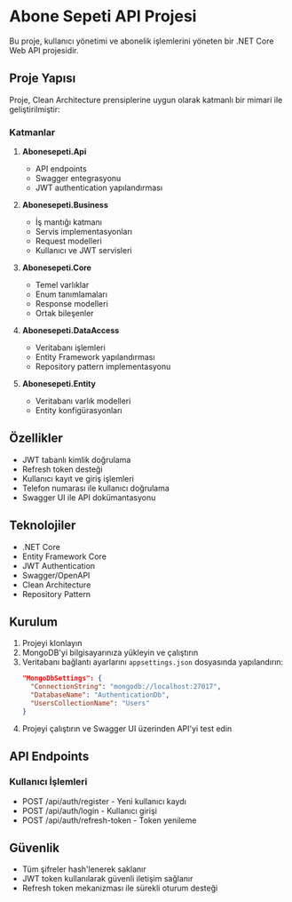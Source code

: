 # Abone Sepeti API Projesi

Bu proje, kullanıcı yönetimi ve abonelik işlemlerini yöneten bir .NET Core Web API projesidir.

## Proje Yapısı

Proje, Clean Architecture prensiplerine uygun olarak katmanlı bir mimari ile geliştirilmiştir:

### Katmanlar

1. **Abonesepeti.Api**
   - API endpoints
   - Swagger entegrasyonu
   - JWT authentication yapılandırması

2. **Abonesepeti.Business**
   - İş mantığı katmanı
   - Servis implementasyonları
   - Request modelleri
   - Kullanıcı ve JWT servisleri

3. **Abonesepeti.Core**
   - Temel varlıklar
   - Enum tanımlamaları
   - Response modelleri
   - Ortak bileşenler

4. **Abonesepeti.DataAccess**
   - Veritabanı işlemleri
   - Entity Framework yapılandırması
   - Repository pattern implementasyonu

5. **Abonesepeti.Entity**
   - Veritabanı varlık modelleri
   - Entity konfigürasyonları

## Özellikler

- JWT tabanlı kimlik doğrulama
- Refresh token desteği
- Kullanıcı kayıt ve giriş işlemleri
- Telefon numarası ile kullanıcı doğrulama
- Swagger UI ile API dokümantasyonu

## Teknolojiler

- .NET Core
- Entity Framework Core
- JWT Authentication
- Swagger/OpenAPI
- Clean Architecture
- Repository Pattern

## Kurulum

1. Projeyi klonlayın
2. MongoDB'yi bilgisayarınıza yükleyin ve çalıştırın
3. Veritabanı bağlantı ayarlarını `appsettings.json` dosyasında yapılandırın:
   ```json
   "MongoDbSettings": {
     "ConnectionString": "mongodb://localhost:27017",
     "DatabaseName": "AuthenticationDb",
     "UsersCollectionName": "Users"
   }
   ```
4. Projeyi çalıştırın ve Swagger UI üzerinden API'yi test edin

## API Endpoints

### Kullanıcı İşlemleri
- POST /api/auth/register - Yeni kullanıcı kaydı
- POST /api/auth/login - Kullanıcı girişi
- POST /api/auth/refresh-token - Token yenileme

## Güvenlik

- Tüm şifreler hash'lenerek saklanır
- JWT token kullanılarak güvenli iletişim sağlanır
- Refresh token mekanizması ile sürekli oturum desteği
